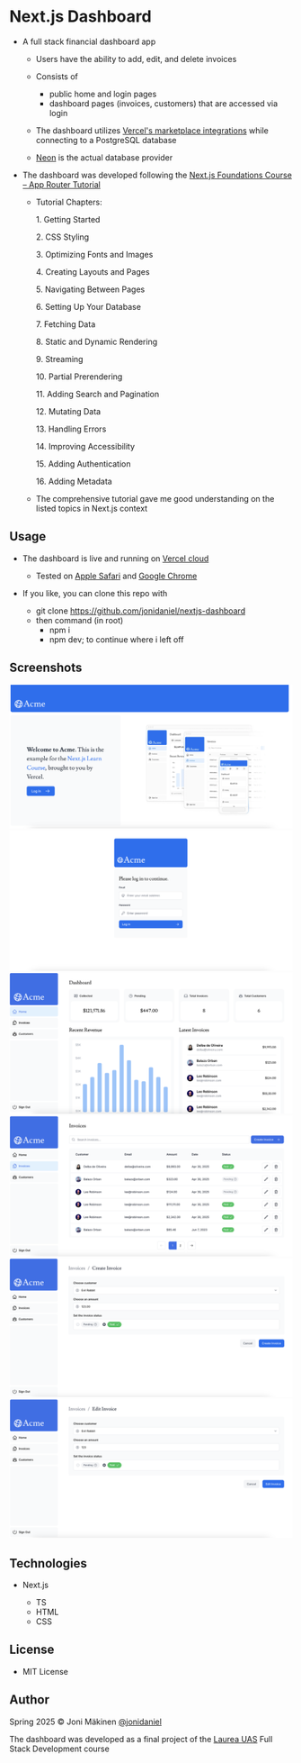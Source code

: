 # Next.js Dashboard

- A full stack financial dashboard app

  - Users have the ability to add, edit, and delete invoices

  - Consists of

    - public home and login pages
    - dashboard pages (invoices, customers) that are accessed via login

  - The dashboard utilizes [Vercel's marketplace integrations](https://vercel.com/marketplace/category/storage) while connecting to a PostgreSQL database
  - [Neon](https://neon.tech) is the actual database provider

- The dashboard was developed following the [Next.js Foundations Course – App Router Tutorial](https://nextjs.org/learn/dashboard-app)

  - Tutorial Chapters:

    1\. Getting Started

    2\. CSS Styling

    3\. Optimizing Fonts and Images

    4\. Creating Layouts and Pages

    5\. Navigating Between Pages

    6\. Setting Up Your Database

    7\. Fetching Data

    8\. Static and Dynamic Rendering

    9\. Streaming

    10\. Partial Prerendering

    11\. Adding Search and Pagination

    12\. Mutating Data

    13\. Handling Errors

    14\. Improving Accessibility

    15\. Adding Authentication

    16\. Adding Metadata

  - The comprehensive tutorial gave me good understanding on the listed topics in Next.js context

## Usage

- The dashboard is live and running on [Vercel cloud](https://nextjs-dashboard-azure-gamma-85.vercel.app)

  - Tested on [Apple Safari](https://www.apple.com/safari/) and [Google Chrome](https://www.google.com/chrome/)

- If you like, you can clone this repo with

  - git clone https://github.com/jonidaniel/nextjs-dashboard
  - then command (in root)
    - npm i
    - npm dev; to continue where i left off

## Screenshots

![](screenshots/front.png?raw=true)
![](screenshots/login.png?raw=true)
![](screenshots/home.png?raw=true)
![](screenshots/invoices.png?raw=true)
![](screenshots/create-invoice.png?raw=true)
![](screenshots/edit-invoice.png?raw=true)

## Technologies

- Next.js

  - TS
  - HTML
  - CSS

## License

- MIT License

## Author

Spring 2025 © Joni Mäkinen [@jonidaniel](https://github.com/jonidaniel)

The dashboard was developed as a final project of the [Laurea UAS](https://www.laurea.fi) Full Stack Development course
